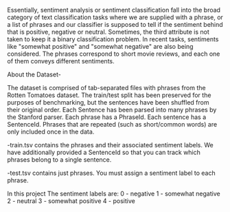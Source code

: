 Essentially, sentiment analysis or sentiment classification fall into the broad category of text classification tasks where we
are supplied with a phrase, or a list of phrases and our classifier is supposed to tell if the sentiment behind that is
positive, negative or neutral. Sometimes, the third attribute is not taken to keep it a binary classification problem. 
In recent tasks, sentiments like "somewhat positive" and "somewhat negative" are also being considered.
The phrases correspond to short movie reviews, and each one of them conveys different sentiments.


About the Dataset-

The dataset is comprised of tab-separated files with phrases from the Rotten Tomatoes dataset. The train/test split has been preserved for the purposes of benchmarking, but the sentences have been shuffled from their original order. Each Sentence has been parsed into many phrases by the Stanford parser. Each phrase has a PhraseId. Each sentence has a SentenceId. Phrases that are repeated (such as short/common words) are only included once in the data.

-train.tsv contains the phrases and their associated sentiment labels. We have additionally provided a SentenceId so that you can track which phrases belong to a single sentence.

-test.tsv contains just phrases. You must assign a sentiment label to each phrase.

In this project The sentiment labels are:
0 - negative
1 - somewhat negative
2 - neutral
3 - somewhat positive
4 - positive



